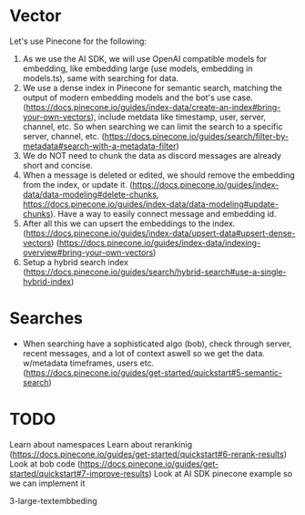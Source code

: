 # Vector
Let's use Pinecone for the following:
1. As we use the AI SDK, we will use OpenAI compatible models for embedding, like embedding large (use models, embedding in models.ts), same with searching for data.
2. We use a dense index in Pinecone for semantic search, matching the output of modern embedding models and the bot's use case. (https://docs.pinecone.io/guides/index-data/create-an-index#bring-your-own-vectors), include metdata like timestamp, user, server, channel, etc. So when searching we can limit the search to a specific server, channel, etc. (https://docs.pinecone.io/guides/search/filter-by-metadata#search-with-a-metadata-filter)
3. We do NOT need to chunk the data as discord messages are already short and concise.
4. When a message is deleted or edited, we should remove the embedding from the index, or update it. (https://docs.pinecone.io/guides/index-data/data-modeling#delete-chunks, https://docs.pinecone.io/guides/index-data/data-modeling#update-chunks). Have a way to easily connect message and embedding id.
5. After all this we can upsert the embeddings to the index. (https://docs.pinecone.io/guides/index-data/upsert-data#upsert-dense-vectors) (https://docs.pinecone.io/guides/index-data/indexing-overview#bring-your-own-vectors)
6. Setup a hybrid search index (https://docs.pinecone.io/guides/search/hybrid-search#use-a-single-hybrid-index)

# Searches
- When searching have a sophisticated algo (bob), check through server, recent messages, and a lot of context aswell so we get the data. w/metadata timeframes, users etc. (https://docs.pinecone.io/guides/get-started/quickstart#5-semantic-search)


# TODO 
Learn about namespaces
Learn about rerankinig (https://docs.pinecone.io/guides/get-started/quickstart#6-rerank-results)
Look at bob code (https://docs.pinecone.io/guides/get-started/quickstart#7-improve-results)
Look at AI SDK pinecone example so we can implement it

3-large-textembbeding